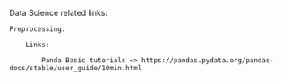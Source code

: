 Data Science related links:

    Preprocessing:

        Links:

            Panda Basic tutorials => https://pandas.pydata.org/pandas-docs/stable/user_guide/10min.html
            